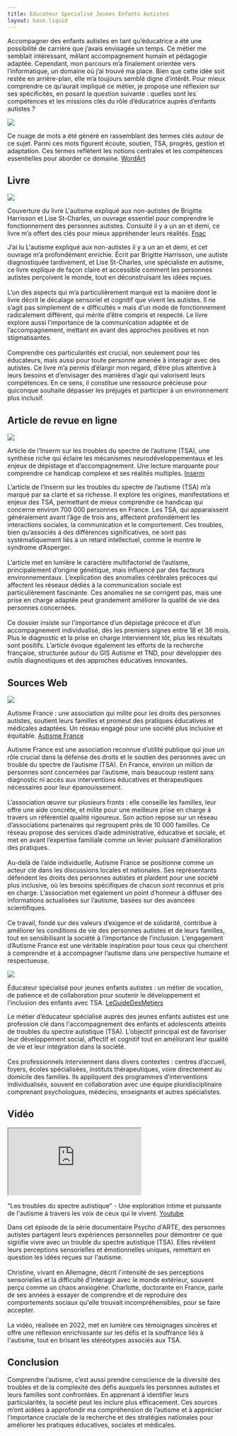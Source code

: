 ```yaml
---
title: Educateur Specialisé Jeunes Enfants Autistes
layout: base.liquid
---
```


Accompagner des enfants autistes en tant qu’éducatrice a été une possibilité de carrière que j’avais envisagée un temps. Ce métier me semblait intéressant, mêlant accompagnement humain et pédagogie adaptée. Cependant, mon parcours m’a finalement orientée vers l’informatique, un domaine où j’ai trouvé ma place. Bien que cette idée soit restée en arrière-plan, elle m’a toujours semblé digne d’intérêt. Pour mieux comprendre ce qu’aurait impliqué ce métier, je propose une réflexion sur ses spécificités, en posant la question suivante : quelles sont les compétences et les missions clés du rôle d’éducatrice auprès d’enfants autistes ?

<section>
    <img src="assets/images/cloud.png?raw=true"></img>
    <p>
        Ce nuage de mots a été généré en rassemblant des termes clés autour de ce sujet. Parmi ces mots figurent écoute, soutien, TSA, progrès, gestion et adaptation. Ces termes reflètent les notions centrales et les compétences essentielles pour aborder ce domaine. <a href="https://wordart.com/">WordArt</a>
    </p>
</section>

## Livre

<article>
<section>
    <img src="assets/images/L'autisme%20expliqu%C3%A9%20aux%20non%20autistes.jpg?raw=true"></img>
    <p>
        Couverture du livre L'autisme expliqué aux non-autistes de Brigitte Harrisson et Lise St-Charles, un ouvrage essentiel pour comprendre le fonctionnement des personnes autistes. Consulté il y a un an et demi, ce livre m’a offert des clés pour mieux appréhender leurs réalités. <a href="https://www.fnac.com/a13958572/Brigitte-Harrison-L-autisme-explique-aux-non-autistes">Fnac</a>
    </p>
</section>

J’ai lu L'autisme expliqué aux non-autistes il y a un an et demi, et cet ouvrage m’a profondément enrichie. Écrit par Brigitte Harrisson, une autiste diagnostiquée tardivement, et Lise St-Charles, une spécialiste en autisme, ce livre explique de façon claire et accessible comment les personnes autistes perçoivent le monde, tout en déconstruisant les idées reçues. </br></br>
L’un des aspects qui m’a particulièrement marqué est la manière dont le livre décrit le décalage sensoriel et cognitif que vivent les autistes. Il ne s’agit pas simplement de « difficultés » mais d’un mode de fonctionnement radicalement différent, qui mérite d’être compris et respecté. Le livre explore aussi l’importance de la communication adaptée et de l’accompagnement, mettant en avant des approches positives et non stigmatisantes.</br></br>
Comprendre ces particularités est crucial, non seulement pour les éducateurs, mais aussi pour toute personne amenée à interagir avec des autistes. Ce livre m’a permis d’élargir mon regard, d’être plus attentive à leurs besoins et d’envisager des manières d’agir qui valorisent leurs compétences. En ce sens, il constitue une ressource précieuse pour quiconque souhaite dépasser les préjugés et participer à un environnement plus inclusif.
</article>

## Article de revue en ligne

<article>
<section>
    <img src="assets/images/inserm.png?raw=true"></img>
    <p>
        Article de l’Inserm sur les troubles du spectre de l’autisme (TSA), une synthèse riche qui éclaire les mécanismes neurodéveloppementaux et les enjeux de dépistage et d’accompagnement. Une lecture marquante pour comprendre ce handicap complexe et ses réalités multiples. <a href="https://www.inserm.fr/dossier/autisme/">Inserm</a>
    </p>
</section>

L’article de l’Inserm sur les troubles du spectre de l’autisme (TSA) m’a marqué par sa clarté et sa richesse. Il explore les origines, manifestations et enjeux des TSA, permettant de mieux comprendre ce handicap qui concerne environ 700 000 personnes en France. Les TSA, qui apparaissent généralement avant l’âge de trois ans, affectent profondément les interactions sociales, la communication et le comportement. Ces troubles, bien qu’associés à des différences significatives, ne sont pas systématiquement liés à un retard intellectuel, comme le montre le syndrome d’Asperger.<br><br>
L’article met en lumière le caractère multifactoriel de l’autisme, principalement d’origine génétique, mais influencé par des facteurs environnementaux. L’explication des anomalies cérébrales précoces qui affectent les réseaux dédiés à la communication sociale est particulièrement fascinante. Ces anomalies ne se corrigent pas, mais une prise en charge adaptée peut grandement améliorer la qualité de vie des personnes concernées.<br><br>
Ce dossier insiste sur l’importance d’un dépistage précoce et d’un accompagnement individualisé, dès les premiers signes entre 18 et 36 mois. Plus le diagnostic et la prise en charge interviennent tôt, plus les résultats sont positifs. L’article évoque également les efforts de la recherche française, structurée autour du GIS Autisme et TND, pour développer des outils diagnostiques et des approches éducatives innovantes.
</article>

## Sources Web

<article>
<section>
    <img src="assets/images/autisme-france.png?raw=true"></img>
    <p>
        Autisme France : une association qui milite pour les droits des personnes autistes, soutient leurs familles et promeut des pratiques éducatives et médicales adaptées. Un réseau engagé pour une société plus inclusive et équitable. <a href="https://www.autisme-france.fr/">Autisme France</a>
    </p>
</section>

Autisme France est une association reconnue d’utilité publique qui joue un rôle crucial dans la défense des droits et le soutien des personnes avec un trouble du spectre de l’autisme (TSA). En France, environ un million de personnes sont concernées par l’autisme, mais beaucoup restent sans diagnostic ni accès aux interventions éducatives et thérapeutiques nécessaires pour leur épanouissement.<br><br>
L’association œuvre sur plusieurs fronts : elle conseille les familles, leur offre une aide concrète, et milite pour une meilleure prise en charge à travers un référentiel qualité rigoureux. Son action repose sur un réseau d’associations partenaires qui regroupent près de 10 000 familles. Ce réseau propose des services d’aide administrative, éducative et sociale, et met en avant l’expertise familiale comme un levier puissant d’amélioration des pratiques.<br><br>
Au-delà de l’aide individuelle, Autisme France se positionne comme un acteur clé dans les discussions locales et nationales. Ses représentants défendent les droits des personnes autistes et plaident pour une société plus inclusive, où les besoins spécifiques de chacun sont reconnus et pris en charge. L’association met également un point d’honneur à diffuser des informations actualisées sur l’autisme, basées sur des avancées scientifiques.<br><br>
Ce travail, fondé sur des valeurs d’exigence et de solidarité, contribue à améliorer les conditions de vie des personnes autistes et de leurs familles, tout en sensibilisant la société à l’importance de l’inclusion. L’engagement d’Autisme France est une véritable inspiration pour tous ceux qui cherchent à comprendre et à accompagner l’autisme dans une perspective humaine et respectueuse.
</article>

<article>
<section>
    <img src="assets/images/leguidedesmetiers.png?raw=true"></img>
    <p>
        Éducateur spécialisé pour jeunes enfants autistes : un métier de vocation, de patience et de collaboration pour soutenir le développement et l’inclusion des enfants avec TSA. <a href="https://www.leguidedesmetiers.fr/fr/metier/educateur-specialise-educatrice-specialisee-jeunes-enfants-autistes">LeGuideDesMetiers</a>
    </p>
</section>

Le métier d’éducateur spécialisé auprès des jeunes enfants autistes est une profession clé dans l'accompagnement des enfants et adolescents atteints de troubles du spectre autistique (TSA). L’objectif principal est de favoriser leur développement social, affectif et cognitif tout en améliorant leur qualité de vie et leur intégration dans la société.<br><br>
Ces professionnels interviennent dans divers contextes : centres d’accueil, foyers, écoles spécialisées, instituts thérapeutiques, voire directement au domicile des familles. Ils appliquent des programmes d’interventions individualisés, souvent en collaboration avec une équipe pluridisciplinaire comprenant psychologues, médecins, enseignants et autres spécialistes.
</article>

## Vidéo

<article>
<section>
    <iframe src="https://www.youtube.com/embed/OEXedoyp0_k"></iframe>
    <p>
        "Les troubles du spectre autistique" - Une exploration intime et puissante de l'autisme à travers les voix de ceux qui le vivent. <a href="https://www.youtube.com/watch?v=OEXedoyp0_k">Youtube</a>
    </p>
</section>

Dans cet épisode de la série documentaire Psycho d'ARTE, des personnes autistes partagent leurs expériences personnelles pour démontrer ce que signifie vivre avec un trouble du spectre autistique (TSA). Elles révèlent leurs perceptions sensorielles et émotionnelles uniques, remettant en question les idées reçues sur l'autisme.<br><br>
Christine, vivant en Allemagne, décrit l'intensité de ses perceptions sensorielles et la difficulté d'interagir avec le monde extérieur, souvent perçu comme un chaos anxiogène. Charlotte, doctorante en France, parle de ses années à essayer de comprendre et de reproduire des comportements sociaux qu'elle trouvait incompréhensibles, pour se faire accepter.<br><br>
La vidéo, réalisée en 2022, met en lumière ces témoignages sincères et offre une réflexion enrichissante sur les défis et la souffrance liés à l'autisme, tout en brisant les stéréotypes associés aux TSA.
</article>

## Conclusion

Comprendre l’autisme, c’est aussi prendre conscience de la diversité des troubles et de la complexité des défis auxquels les personnes autistes et leurs familles sont confrontées. En apprenant à identifier leurs particularités, la société peut les inclure plus efficacement. Ces sources m’ont aidées à approfondir ma compréhension de l’autisme et à apprécier l’importance cruciale de la recherche et des stratégies nationales pour améliorer les pratiques éducatives, sociales et médicales.
